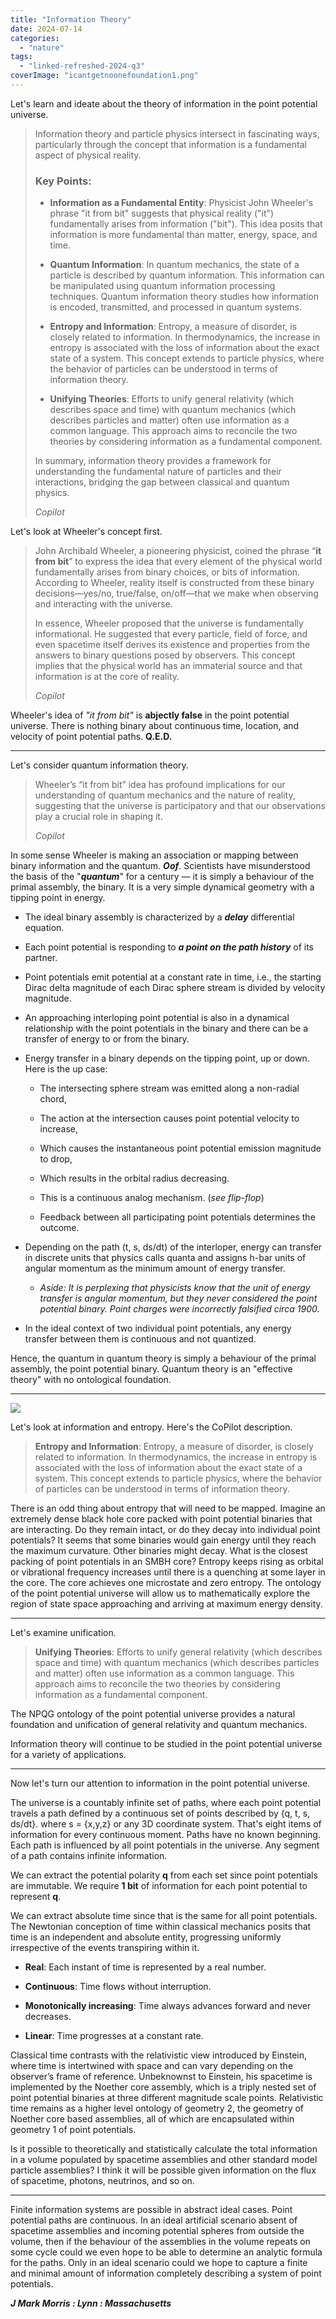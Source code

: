 ```yaml
---
title: "Information Theory"
date: 2024-07-14
categories: 
  - "nature"
tags: 
  - "linked-refreshed-2024-q3"
coverImage: "icantgetnoonefoundation1.png"
---
```


Let's learn and ideate about the theory of information in the point potential universe.

> Information theory and particle physics intersect in fascinating ways, particularly through the concept that information is a fundamental aspect of physical reality.
> 
> ### Key Points:
> 
> - **Information as a Fundamental Entity**: Physicist John Wheeler's phrase "it from bit" suggests that physical reality ("it") fundamentally arises from information ("bit"). This idea posits that information is more fundamental than matter, energy, space, and time.
> 
> - **Quantum Information**: In quantum mechanics, the state of a particle is described by quantum information. This information can be manipulated using quantum information processing techniques. Quantum information theory studies how information is encoded, transmitted, and processed in quantum systems.
> 
> - **Entropy and Information**: Entropy, a measure of disorder, is closely related to information. In thermodynamics, the increase in entropy is associated with the loss of information about the exact state of a system. This concept extends to particle physics, where the behavior of particles can be understood in terms of information theory.
> 
> - **Unifying Theories**: Efforts to unify general relativity (which describes space and time) with quantum mechanics (which describes particles and matter) often use information as a common language. This approach aims to reconcile the two theories by considering information as a fundamental component.
> 
> In summary, information theory provides a framework for understanding the fundamental nature of particles and their interactions, bridging the gap between classical and quantum physics.
> 
> _Copilot_

Let's look at Wheeler's concept first.

> John Archibald Wheeler, a pioneering physicist, coined the phrase “**it from bit**” to express the idea that every element of the physical world fundamentally arises from binary choices, or bits of information. According to Wheeler, reality itself is constructed from these binary decisions—yes/no, true/false, on/off—that we make when observing and interacting with the universe.
> 
> In essence, Wheeler proposed that the universe is fundamentally informational. He suggested that every particle, field of force, and even spacetime itself derives its existence and properties from the answers to binary questions posed by observers. This concept implies that the physical world has an immaterial source and that information is at the core of reality.
> 
> _Copilot_

Wheeler's idea of _"it from bit"_ is **abjectly false** in the point potential universe. There is nothing binary about continuous time, location, and velocity of point potential paths. **Q.E.D.**

* * *

Let's consider quantum information theory.

> Wheeler’s “it from bit” idea has profound implications for our understanding of quantum mechanics and the nature of reality, suggesting that the universe is participatory and that our observations play a crucial role in shaping it.
> 
> _Copilot_

In some sense Wheeler is making an association or mapping between binary information and the quantum. **_Oof_**. Scientists have misunderstood the basis of the "**_quantum_**" for a century — it is simply a behaviour of the primal assembly, the binary. It is a very simple dynamical geometry with a tipping point in energy.

- The ideal binary assembly is characterized by a **_delay_** differential equation.

- Each point potential is responding to _**a point on the path history**_ of its partner.

- Point potentials emit potential at a constant rate in time, i.e., the starting Dirac delta magnitude of each Dirac sphere stream is divided by velocity magnitude.

- An approaching interloping point potential is also in a dynamical relationship with the point potentials in the binary and there can be a transfer of energy to or from the binary.

- Energy transfer in a binary depends on the tipping point, up or down. Here is the up case:
    - The intersecting sphere stream was emitted along a non-radial chord,
    
    - The action at the intersection causes point potential velocity to increase,
    
    - Which causes the instantaneous point potential emission magnitude to drop,
    
    - Which results in the orbital radius decreasing.
    
    - This is a continuous analog mechanism. (_see flip-flop_)
    
    - Feedback between all participating point potentials determines the outcome.

- Depending on the path (t, s, ds/dt) of the interloper, energy can transfer in discrete units that physics calls quanta and assigns h-bar units of angular momentum as the minimum amount of energy transfer.
    - _Aside: It is perplexing that physicists know that the unit of energy transfer is angular momentum, but they never considered the point potential binary. Point charges were incorrectly falsified circa 1900._

- In the ideal context of two individual point potentials, any energy transfer between them is continuous and not quantized.

Hence, the quantum in quantum theory is simply a behaviour of the primal assembly, the point potential binary. Quantum theory is an "effective theory" with no ontological foundation.

* * *

![](images/icantgetnoonefoundation1.png)

Let's look at information and entropy. Here's the CoPilot description.

> **Entropy and Information**: Entropy, a measure of disorder, is closely related to information. In thermodynamics, the increase in entropy is associated with the loss of information about the exact state of a system. This concept extends to particle physics, where the behavior of particles can be understood in terms of information theory.

There is an odd thing about entropy that will need to be mapped. Imagine an extremely dense black hole core packed with point potential binaries that are interacting. Do they remain intact, or do they decay into individual point potentials? It seems that some binaries would gain energy until they reach the maximum curvature. Other binaries might decay. What is the closest packing of point potentials in an SMBH core? Entropy keeps rising as orbital or vibrational frequency increases until there is a quenching at some layer in the core. The core achieves one microstate and zero entropy. The ontology of the point potential universe will allow us to mathematically explore the region of state space approaching and arriving at maximum energy density.

* * *

Let's examine unification.

> **Unifying Theories**: Efforts to unify general relativity (which describes space and time) with quantum mechanics (which describes particles and matter) often use information as a common language. This approach aims to reconcile the two theories by considering information as a fundamental component.

The NPQG ontology of the point potential universe provides a natural foundation and unification of general relativity and quantum mechanics.

Information theory will continue to be studied in the point potential universe for a variety of applications.

* * *

Now let's turn our attention to information in the point potential universe.

The universe is a countably infinite set of paths, where each point potential travels a path defined by a continuous set of points described by {q, t, s, ds/dt}. where s = {x,y,z} or any 3D coordinate system. That's eight items of information for every continuous moment. Paths have no known beginning. Each path is influenced by all point potentials in the universe. Any segment of a path contains infinite information.

We can extract the potential polarity **q** from each set since point potentials are immutable. We require **1 bit** of information for each point potential to represent **q**.

We can extract absolute time since that is the same for all point potentials. The Newtonian conception of time within classical mechanics posits that time is an independent and absolute entity, progressing uniformly irrespective of the events transpiring within it.

- **Real**: Each instant of time is represented by a real number.

- **Continuous**: Time flows without interruption.

- **Monotonically increasing**: Time always advances forward and never decreases.

- **Linear**: Time progresses at a constant rate.

Classical time contrasts with the relativistic view introduced by Einstein, where time is intertwined with space and can vary depending on the observer’s frame of reference. Unbeknownst to Einstein, his spacetime is implemented by the Noether core assembly, which is a triply nested set of point potential binaries at three different magnitude scale points. Relativistic time remains as a higher level ontology of geometry 2, the geometry of Noether core based assemblies, all of which are encapsulated within geometry 1 of point potentials.

Is it possible to theoretically and statistically calculate the total information in a volume populated by spacetime assemblies and other standard model particle assemblies? I think it will be possible given information on the flux of spacetime, photons, neutrinos, and so on.

* * *

Finite information systems are possible in abstract ideal cases. Point potential paths are continuous. In an ideal artificial scenario absent of spacetime assemblies and incoming potential spheres from outside the volume, then if the behaviour of the assemblies in the volume repeats on some cycle could we even hope to be able to determine an analytic formula for the paths. Only in an ideal scenario could we hope to capture a finite and minimal amount of information completely describing a system of point potentials.

_**J Mark Morris : Lynn : Massachusetts**_
